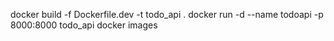 
docker build -f Dockerfile.dev -t todo_api . 
docker run -d --name todoapi -p 8000:8000 todo_api 
    docker images